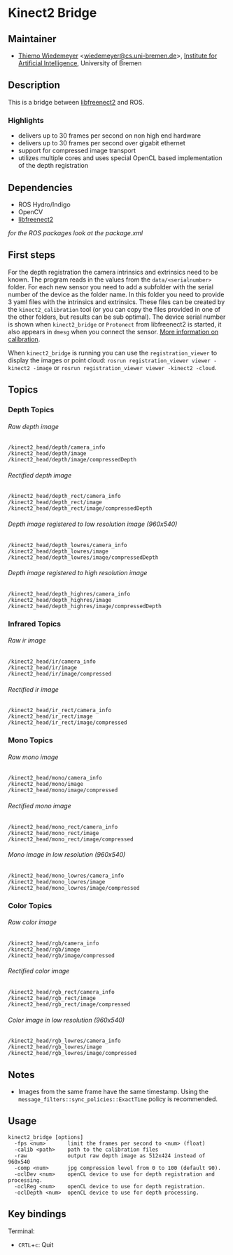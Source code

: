 # Kinect2 Bridge

## Maintainer

- [Thiemo Wiedemeyer](https://ai.uni-bremen.de/team/thiemo_wiedemeyer) <<wiedemeyer@cs.uni-bremen.de>>, [Institute for Artificial Intelligence](http://ai.uni-bremen.de/), University of Bremen

## Description

This is a bridge between [libfreenect2](https://github.com/OpenKinect/libfreenect2) and ROS.

### Highlights

- delivers up to 30 frames per second on non high end hardware
- delivers up to 30 frames per second over gigabit ethernet
- support for compressed image transport
- utilizes multiple cores and uses special OpenCL based implementation of the depth registration

## Dependencies

- ROS Hydro/Indigo
- OpenCV
- [libfreenect2](https://github.com/OpenKinect/libfreenect2)

*for the ROS packages look at the package.xml*

## First steps

For the depth registration the camera intrinsics and extrinsics need to be known. The program reads in the values from the `data/<serialnumber>` folder. For each new sensor you need to add a subfolder with the serial number of the device as the folder name. In this folder you need to provide 3 yaml files with the intrinsics and extrinsics. These files can be created by the `kinect2_calibration` tool (or you can copy the files provided in one of the other folders, but results can be sub optimal). The device serial number is shown when `kinect2_bridge` or `Protonect` from libfreenect2 is started, it also appears in `dmesg` when you connect the sensor. [More information on calibration](https://github.com/code-iai/iai_kinect2/tree/master/kinect2_calibration#calibrating-the-kinect-one).

When `kinect2_bridge` is running you can use the `registration_viewer` to display the images or point cloud: `rosrun registration_viewer viewer -kinect2 -image` or `rosrun registration_viewer viewer -kinect2 -cloud`.

## Topics

### Depth Topics

###### Raw depth image
```
/kinect2_head/depth/camera_info
/kinect2_head/depth/image
/kinect2_head/depth/image/compressedDepth
```

###### Rectified depth image
```
/kinect2_head/depth_rect/camera_info
/kinect2_head/depth_rect/image
/kinect2_head/depth_rect/image/compressedDepth
```

###### Depth image registered to low resolution image (960x540)
```
/kinect2_head/depth_lowres/camera_info
/kinect2_head/depth_lowres/image
/kinect2_head/depth_lowres/image/compressedDepth
```

###### Depth image registered to high resolution image
```
/kinect2_head/depth_highres/camera_info
/kinect2_head/depth_highres/image
/kinect2_head/depth_highres/image/compressedDepth
```

### Infrared Topics

###### Raw ir image
```
/kinect2_head/ir/camera_info
/kinect2_head/ir/image
/kinect2_head/ir/image/compressed
```

###### Rectified ir image
```
/kinect2_head/ir_rect/camera_info
/kinect2_head/ir_rect/image
/kinect2_head/ir_rect/image/compressed
```

### Mono Topics

###### Raw mono image
```
/kinect2_head/mono/camera_info
/kinect2_head/mono/image
/kinect2_head/mono/image/compressed
```

###### Rectified mono image
```
/kinect2_head/mono_rect/camera_info
/kinect2_head/mono_rect/image
/kinect2_head/mono_rect/image/compressed
```

###### Mono image in low resolution (960x540)
```
/kinect2_head/mono_lowres/camera_info
/kinect2_head/mono_lowres/image
/kinect2_head/mono_lowres/image/compressed
```

### Color Topics

###### Raw color image
```
/kinect2_head/rgb/camera_info
/kinect2_head/rgb/image
/kinect2_head/rgb/image/compressed
```

###### Rectified color image
```
/kinect2_head/rgb_rect/camera_info
/kinect2_head/rgb_rect/image
/kinect2_head/rgb_rect/image/compressed
```

###### Color image in low resolution (960x540)
```
/kinect2_head/rgb_lowres/camera_info
/kinect2_head/rgb_lowres/image
/kinect2_head/rgb_lowres/image/compressed
```

## Notes

- Images from the same frame have the same timestamp. Using the `message_filters::sync_policies::ExactTime` policy is recommended.

## Usage

```
kinect2_bridge [options]
  -fps <num>       limit the frames per second to <num> (float)
  -calib <path>    path to the calibration files
  -raw             output raw depth image as 512x424 instead of 960x540
  -comp <num>      jpg compression level from 0 to 100 (default 90).
  -oclDev <num>    openCL device to use for depth registration and processing.
  -oclReg <num>    openCL device to use for depth registration.
  -oclDepth <num>  openCL device to use for depth processing.
```

## Key bindings

Terminal:
- `CRTL`+`c`: Quit

